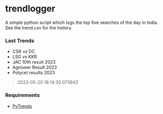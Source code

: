 # trendlogger
A simple python script which logs the top five searches of the day in India.<br>See the trend.csv for the history.<br>

<!-- Last Trends -->
### Last Trends
* CSK vs DC
* LSG vs KKR
* JAC 10th result 2023
* Agniveer Result 2023
* Polycet results 2023
> 2023-05-20 18:14:30.073943

<!-- Requirements -->
### Requirements
* [PyTrends](https://github.com/dreyco676/pytrends)
